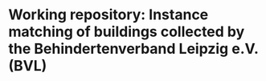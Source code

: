 # Working repository: Instance matching of buildings collected by the Behindertenverband Leipzig e.V. (BVL)
